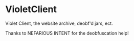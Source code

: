 # VioletClient
Violet Client, the website archive, deobf'd jars, ect.

Thanks to NEFARIOUS INTENT for the deobfuscation help!
